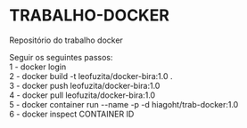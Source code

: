 # TRABALHO-DOCKER
Repositório do trabalho docker 


Seguir os seguintes passos:<br/>
1 - docker login<br/>
2 - docker build -t leofuzita/docker-bira:1.0 .<br/>
3 - docker push leofuzita/docker-bira:1.0<br/>
4 - docker pull leofuzita/docker-bira:1.0<br/>
5 - docker container run --name  -p -d  hiagoht/trab-docker:1.0<br/>
6 - docker inspect CONTAINER ID<br/>
